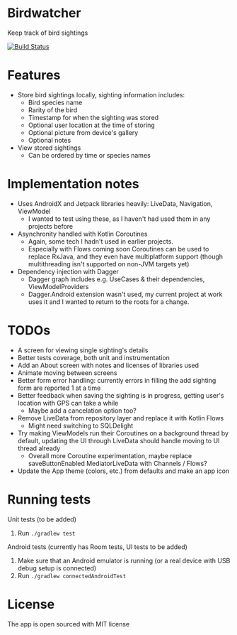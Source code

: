 # Birdwatcher
Keep track of bird sightings

[![Build Status](https://app.bitrise.io/app/c2780485f7d3438f/status.svg?token=VdZoib3KvUAL-JrokQI1yQ&branch=master)](https://app.bitrise.io/app/c2780485f7d3438f)

# Features
- Store bird sightings locally, sighting information includes:
  - Bird species name
  - Rarity of the bird
  - Timestamp for when the sighting was stored
  - Optional user location at the time of storing
  - Optional picture from device's gallery
  - Optional notes
- View stored sightings
  - Can be ordered by time or species names

# Implementation notes
- Uses AndroidX and Jetpack libraries heavily: LiveData, Navigation, ViewModel
  - I wanted to test using these, as I haven't had used them in any projects before
- Asynchronity handled with Kotlin Coroutines
  - Again, some tech I hadn't used in earlier projects.
  - Especially with Flows coming soon Coroutines can be used to replace RxJava, and they even have multiplatform support (though multithreading isn't supported on non-JVM targets yet)
- Dependency injection with Dagger
  - Dagger graph includes e.g. UseCases & their dependencies, ViewModelProviders
  - Dagger.Android extension wasn't used, my current project at work uses it and I wanted to return to the roots for a change.

# TODOs
- A screen for viewing single sighting's details
- Better tests coverage, both unit and instrumentation
- Add an About screen with notes and licenses of libraries used
- Animate moving between screens
- Better form error handling: currently errors in filling the add sighting form are reported 1 at a time
- Better feedback when saving the sighting is in progress, getting user's location with GPS can take a while
  - Maybe add a cancelation option too?
- Remove LiveData from repository layer and replace it with Kotlin Flows
  - Might need switching to SQLDelight
- Try making ViewModels run their Coroutines on a background thread by default, updating the UI through LiveData should handle moving to UI thread already
  - Overall more Coroutine experimentation, maybe replace saveButtonEnabled MediatorLiveData with Channels / Flows?
- Update the App theme (colors, etc.) from defaults and make an app icon

# Running tests
Unit tests (to be added)
1. Run ``./gradlew test``

Android tests (currently has Room tests, UI tests to be added)
1. Make sure that an Android emulator is running (or a real device with USB debug setup is connected)
2. Run ``./gradlew connectedAndroidTest``

# License
The app is open sourced with MIT license
